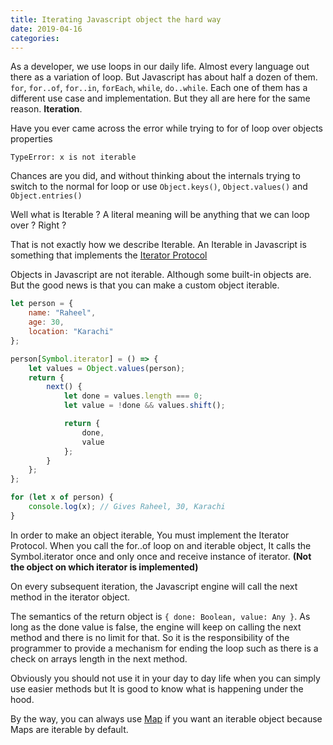 ```yaml
---
title: Iterating Javascript object the hard way
date: 2019-04-16
categories:
---
```


As a developer, we use loops in our daily life. Almost every language out there as a variation of loop. But Javascript has about half a dozen of them. `for`, `for..of`, `for..in`, `forEach`, `while`, `do..while`. Each one of them has a different use case and implementation. But they all are here for the same reason. **Iteration**.

Have you ever came across the error while trying to for of loop over objects properties

```
TypeError: x is not iterable
```

Chances are you did, and without thinking about the internals trying to switch to the normal for loop or use `Object.keys()`, `Object.values()` and `Object.entries()`

Well what is Iterable ? A literal meaning will be anything that we can loop over ? Right ?

That is not exactly how we describe Iterable. An Iterable in Javascript is something that implements the [Iterator Protocol](https://developer.mozilla.org/en-US/docs/Web/JavaScript/Reference/Iteration_protocols#The_iterator_protocol)

Objects in Javascript are not iterable. Although some built-in objects are. But the good news is that you can make a custom object iterable.

```javascript
let person = {
	name: "Raheel",
	age: 30,
	location: "Karachi"
};

person[Symbol.iterator] = () => {
	let values = Object.values(person);
	return {
		next() {
			let done = values.length === 0;
			let value = !done && values.shift();

			return {
				done,
				value
			};
		}
	};
};

for (let x of person) {
	console.log(x); // Gives Raheel, 30, Karachi
}
```

In order to make an object iterable, You must implement the Iterator Protocol. When you call the for..of loop on and iterable object, It calls the Symbol.iterator once and only once and receive instance of iterator. **(Not the object on which iterator is implemented)**

On every subsequent iteration, the Javascript engine will call the next method in the iterator object.

The semantics of the return object is `{ done: Boolean, value: Any }`. As long as the done value is false, the engine will keep on calling the next method and there is no limit for that. So it is the responsibility of the programmer to provide a mechanism for ending the loop such as there is a check on arrays length in the next method.

Obviously you should not use it in your day to day life when you can simply use easier methods but It is good to know what is happening under the hood.

By the way, you can always use [Map](https://developer.mozilla.org/en-US/docs/Web/JavaScript/Reference/Global_Objects/Map) if you want an iterable object because Maps are iterable by default.
